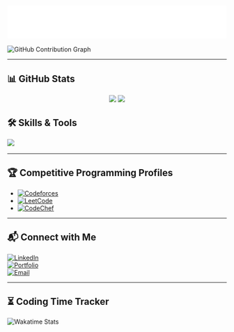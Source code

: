 <p align="center">
  <img src="https://raw.githubusercontent.com/pritamundhe/pritamundhe/main/name.svg" alt="Pritam M." />
</p>


![GitHub Contribution Graph](https://github-readme-activity-graph.vercel.app/graph?username=pritamundhe&theme=tokyo-night)  

---

## 📊 GitHub Stats  

<div align="center">
  
  <img src="https://github-readme-stats.vercel.app/api?username=pritamundhe&show_icons=true&theme=tokyonight" height="165">
  <img src="https://github-readme-stats.vercel.app/api/top-langs/?username=pritamundhe&layout=compact&theme=tokyonight" height="165">
  
</div>




## 🛠️ Skills & Tools  
<p align="left">
  <img src="https://skillicons.dev/icons?i=cpp,python,js,react,reactnative,nodejs,express,mongodb,tailwind,git,linux" />
</p>

---

## 🏆 Competitive Programming Profiles  
- [![Codeforces](https://img.shields.io/badge/Codeforces-Profile-blue?logo=codeforces)](https://codeforces.com/profile/YourUsername)  
- [![LeetCode](https://img.shields.io/badge/LeetCode-Profile-orange?logo=leetcode)](https://leetcode.com/YourUsername)  
- [![CodeChef](https://img.shields.io/badge/CodeChef-Profile-brown?logo=codechef)](https://www.codechef.com/users/YourUsername)  

---

## 📬 Connect with Me  
[![LinkedIn](https://img.shields.io/badge/LinkedIn-PritamMundhe-blue?logo=linkedin)](https://linkedin.com/in/yourprofile)  
[![Portfolio](https://img.shields.io/badge/Portfolio-Website-orange)](https://yourportfolio.com)  
[![Email](https://img.shields.io/badge/Email-pritam@example.com-red?logo=gmail)](mailto:pritam@example.com)  

---

## ⏳ Coding Time Tracker  
![Wakatime Stats](https://github-readme-stats.vercel.app/api/wakatime?username=pritamundhe&theme=tokyonight)
